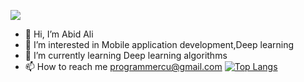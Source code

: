 ![](https://komarev.com/ghpvc/?username=itsSwArchitect)

- 👋 Hi, I’m Abid Ali
- 👀 I’m interested in Mobile application development,Deep learning
- 🌱 I’m currently learning Deep learning algorithms 
- 📫 How to reach me programmercu@gmail.com
[![Top Langs](https://github-readme-stats.vercel.app/api/top-langs/?username=itsSwArchitect&layout=compact&exclude_repo=Robotframwork&hide=Robotframwork)](https://github.com/anuraghazra/github-readme-stats)
<!---
itsSwArchitect/itsSwArchitect is a ✨ special ✨ repository because its `README.md` (this file) appears on your GitHub profile.
You can click the Preview link to take a look at your changes.
--->
